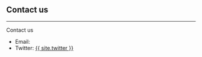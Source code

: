 ## Contact us

<hr>
<p>Contact us</p>
<ul>
    <li>Email: <a  {{ geoaiafrica@gmail.com}}</a></li>
    <li>Twitter: <a href="{{ site.twitter }}">{{ site.twitter }}</a></li>
</ul>
